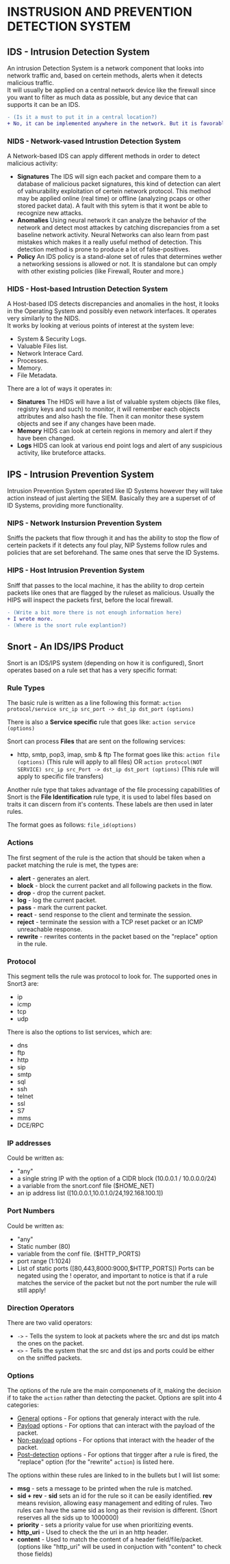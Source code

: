 # INSTRUSION AND PREVENTION DETECTION SYSTEM

## IDS - Intrusion Detection System
An intrusion Detection System is a network component that looks into network traffic and, based on certein methods, alerts when it detects malicious traffic.<br>
It will usually be applied on a central network device like the firewall since you want to filter as much data as possible, but any device that can supports it can be an IDS.

```diff
- (Is it a must to put it in a central location?)
+ No, it can be implemented anywhere in the network. But it is favorable to put it in a more central location in the network to make it able to analyze as much traffic as it can.
```

### NIDS - Network-vased Intrustion Detection System
A Network-based IDS can apply different methods in order to detect malicious activity:
- **Signatures** The IDS will sign each packet and compare them to a database of malicious packet signatures, this kind of detection can alert of valnurability exploitation of certein network protocol. This method may be applied online (real time) or offline (analyzing pcaps or other stored packet data). A fault with this sytem is that it wont be able to recognize new attacks.
- **Anomalies** Using neural network it can analyze the behavior of the network and detect most attackes by catching discrepancies from a set baseline network activity. Neural Networks can also learn from past mistakes which makes it a really useful method of detection. This detection method is prone to produce a lot of false-positives.
- **Policy** An IDS policy is a stand-alone set of rules that determines wether a networking sessions is allowed or not. It is standalone but can omply with other existing policies (like Firewall, Router and more.)

### HIDS - Host-based Intrustion Detection System
A Host-based IDS detects discrepancies and anomalies in the host, it looks in the Operating System and possibly even network interfaces. It operates very similarly to the NIDS.<br>
It works by looking at verious points of interest at the system leve:
- System & Security Logs.
- Valuable Files list.
- Network Interace Card.
- Processes.
- Memory.
- File Metadata.

There are a lot of ways it operates in:
- **Sinatures** The HIDS will have a list of valuable system objects (like files, registry keys and such) to monitor, it will remember each objects attributes and also hash the file. Then it can monitor these system objects and see if any changes have been made.
- **Memory** HIDS can look at certein regions in memory and alert if they have been changed.
- **Logs** HIDS can look at various end point logs and alert of any suspicious activity, like bruteforce attacks.

## IPS - Intrusion Prevention System

Intrusion Prevention System operated like ID Systems however they will take action instead of just alerting the SIEM. Basically they are a superset of of ID Systems, providing more functionality.

### NIPS - Network Instursion Prevention System

Sniffs the packets that flow through it and has the ability to stop the flow of certein packets if it detects any foul play, NIP Systems follow rules and policies that are set beforehand. The same ones that serve the ID Systems.

### HIPS - Host Intrusion Prevention System

Sniff that passes to the local machine, it has the ability to drop certein packets like ones that are flagged by the ruleset as malicious. Usually the HIPS will inspect the packets first, before the local firewall.

```diff
- (Write a bit more there is not enough information here)
+ I wrote more.
- (Where is the snort rule explantion?)
```
## Snort - An IDS/IPS Product

Snort is an IDS/IPS system (depending on how it is configured), Snort operates based on a rule set that has a very specific format:

### Rule Types
The basic rule is written as a line following this format:
`action protocol/service src_ip src_port -> dst_ip dst_port (options)`

There is also a **Service specific** rule that goes like:
`action service (options)`

Snort can process **Files** that are sent on the following services:
* http, smtp, pop3, imap, smb & ftp
The format goes like this:
`action file (options)` (This rule will apply to all files)
OR
`action protocol(NOT SERVICE) src_ip src_Port -> dst_ip dst_port (options)` (This rule will apply to specific file transfers)

Another rule type that takes advantage of the file processing capabilities of Snort is the **File Identification** rule type, it is used to label files based on traits it can discern from it's contents. These labels are then used in later rules.

The format goes as follows:
`file_id(options)`

### Actions
The first segment of the rule is the action that should be taken when a packet matching the rule is met, the types are:
* **alert** - generates an alert.
* **block** - block the current packet and all following packets in the flow.
* **drop** - drop the current packet.
* **log** - log the current packet.
* **pass** - mark the current packet.
* **react** - send response to the client and terminate the session.
* **reject** - terminate the session with a TCP reset packet or an ICMP unreachable response.
* **rewrite** - rewrites contents in the packet based on the "replace" option in the rule.

### Protocol
This segment tells the rule was protocol to look for. The supported ones in Snort3 are:
* ip
* icmp
* tcp
* udp

There is also the options to list services, which are:
* dns
* ftp
* http
* sip
* smtp
* sql
* ssh
* telnet
* ssl
* S7
* mms
* DCE/RPC

### IP addresses
Could be written as:
* "any"
* a single string IP with the option of a CIDR block (10.0.0.1 / 10.0.0.0/24)
* a variable from the snort.conf file ($HOME_NET)
* an ip address list ([10.0.0.1,10.0.1.0/24,192.168.100.1])

### Port Numbers
Could be written as:
* "any"
* Static number (80)
* variable from the conf file. ($HTTP_PORTS)
* port range (1:1024)
* List of static ports ([80,443,8000:9000,$HTTP_PORTS])
Ports can be negated using the ! operator, and important to notice is that if a rule matches the service of the packet but not the port number the rule will still apply!

### Direction Operators
There are two valid operators:
* `->` - Tells the system to look at packets where the src and dst ips match the ones on the packet.
* `<>` - Tells the system that the src and dst ips and ports could be either on the sniffed packets.

### Options
The options of the rule are the main componenets of it, making the decision if to take the `action` rather than detecting the packet. Options are split into 4 categories:
* [General](https://docs.snort.org/rules/options/general/index.html) options - For options that generaly interact with the rule.
* [Payload](https://docs.snort.org/rules/options/payload/index.html) options - For options that can interact with the payload of the packet.
* [Non-payload](https://docs.snort.org/rules/options/non_payload/index.html) options - For options that interact with the header of the packet.
* [Post-detection](https://docs.snort.org/rules/options/post/index.html) options - For options that tirgger after a rule is fired, the "replace" option (for the "rewrite" `action`) is listed here.

The options within these rules are linked to in the bullets but I will list some:
* **msg** - sets a message to be printed when the rule is matched.
* **sid + rev** - **sid** sets an id for the rule so it can be easily identified. **rev** means revision, allowing easy management and editing of rules. Two rules can have the same sid as long as their revision is different. (Snort reserves all the sids up to 1000000)
* **priority** - sets a priority value for use when prioritizing events.
* **http_uri** - Used to check the the uri in an http header.
* **content** - Used to match the content of a header field/file/packet. (options like "http_uri" will be used in conjuction with "content" to check those fields)
